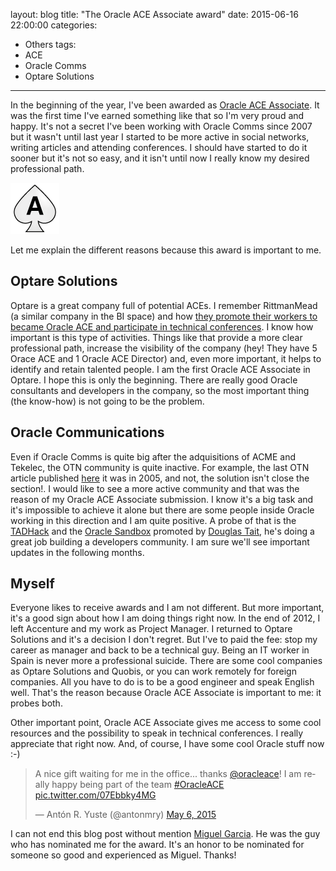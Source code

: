 layout: blog
title: "The Oracle ACE Associate award"
date: 2015-06-16 22:00:00
categories:
- Others
tags:
- ACE
- Oracle Comms
- Optare Solutions
---

In the beginning of the year, I've been awarded as [Oracle ACE Associate](https://apex.oracle.com/pls/apex/f?p=19297:4:::NO:4:P4_ID:12240). It was the first time I've earned something like that so I'm very proud and happy. It's not a secret I've been working with Oracle Comms since 2007 but it wasn't until last year I started to be more active in social networks, writing articles and attending conferences. I should have started to do it sooner but it's not so easy, and it isn't until now I really know my desired professional path.

![Oracle ACE Associate](/About-me/O_ACE_Icon_blk.png) 

Let me explain the different reasons because this award is important to me.

## Optare Solutions

Optare is a great company full of potential ACEs. I remember RittmanMead (a similar company in the BI space) and how [they promote their workers to became Oracle ACE and participate in technical conferences](http://www.rittmanmead.com/2014/12/six-months-an-ace/). I know how important is this type of activities. Things like that provide a more clear professional path, increase the visibility of the company (hey! They have 5 Orace ACE and 1 Oracle ACE Director) and, even more important, it helps to identify and retain talented people. I am the first Oracle ACE Associate in Optare. I hope this is only the beginning. There are really good Oracle consultants and developers in the company, so the most important thing (the know-how) is not going to be the problem. 

## Oracle Communications

Even if Oracle Comms is quite big after the adquisitions of ACME and Tekelec, the OTN community is quite inactive. For example, the last OTN article published [here](http://www.oracle.com/technetwork/articles/communications/index.html ) it was in 2005, and not, the solution isn't close the section!. I would like to see a more active community and that was the reason of my Oracle ACE Associate submission. I know it's a big task and it's impossible to achieve it alone but there are some people inside Oracle working in this direction and I am quite positive. A probe of that is the [TADHack](http://www.tadhack.com) and the [Oracle Sandbox](http://tadhack.optaresolutions.com/) promoted by [Douglas Tait](https://twitter.com/Doug_Tait), he's doing a great job building a developers community. I am sure we'll see important updates in the following months.

## Myself

Everyone likes to receive awards and I am not different. But more important, it's a good sign about how I am doing things right now. In the end of 2012, I left Accenture and my work as Project Manager. I returned to Optare Solutions and it's a decision I don't regret. But I've to paid the fee: stop my career as manager and back to be a technical guy. Being an IT worker in Spain is never more a professional suicide. There are some cool companies as Optare Solutions and Quobis, or you can work remotely for foreign companies. All you have to do is to be a good engineer and speak English well. That's the reason because Oracle ACE Associate is important to me: it probes both.

Other important point, Oracle ACE Associate gives me access to some cool resources and the possibility to speak in technical conferences. I really appreciate that right now. And, of course, I have some cool Oracle stuff now :-)

<blockquote class="twitter-tweet" lang="en"><p lang="en" dir="ltr">A nice gift waiting for me in the office... thanks <a href="https://twitter.com/oracleace">@oracleace</a>! I am really happy being part of the team <a href="https://twitter.com/hashtag/OracleACE?src=hash">#OracleACE</a> <a href="http://t.co/07Ebbky4MG">pic.twitter.com/07Ebbky4MG</a></p>&mdash; Antón R. Yuste (@antonmry) <a href="https://twitter.com/antonmry/status/595869056210751489">May 6, 2015</a></blockquote>
<script async src="//platform.twitter.com/widgets.js" charset="utf-8"></script>

I can not end this blog post without mention [Miguel Garcia](https://es.linkedin.com/pub/miguel-garcia-lorenzo/33/69b/63a/en). He was the guy who has nominated me for the award. It's an honor to be nominated for someone so good and experienced as Miguel. Thanks!

